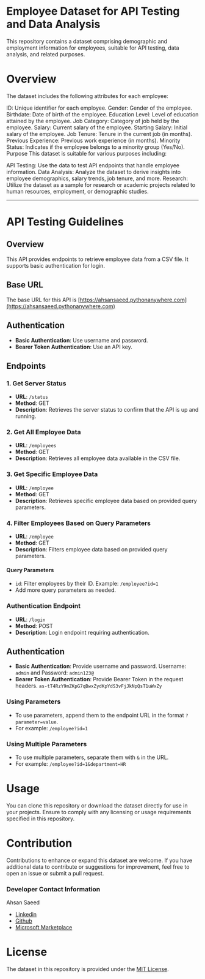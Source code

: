 # Employee Dataset for API Testing and Data Analysis
This repository contains a dataset comprising demographic and employment information for employees, suitable for API testing, data analysis, and related purposes.

# Overview
The dataset includes the following attributes for each employee:

ID: Unique identifier for each employee.
Gender: Gender of the employee.
Birthdate: Date of birth of the employee.
Education Level: Level of education attained by the employee.
Job Category: Category of job held by the employee.
Salary: Current salary of the employee.
Starting Salary: Initial salary of the employee.
Job Tenure: Tenure in the current job (in months).
Previous Experience: Previous work experience (in months).
Minority Status: Indicates if the employee belongs to a minority group (Yes/No).
Purpose
This dataset is suitable for various purposes including:

API Testing: Use the data to test API endpoints that handle employee information.
Data Analysis: Analyze the dataset to derive insights into employee demographics, salary trends, job tenure, and more.
Research: Utilize the dataset as a sample for research or academic projects related to human resources, employment, or demographic studies.



______________________________________________________________________________________________________________________________________________________________________________________






# API Testing Guidelines

## Overview
This API provides endpoints to retrieve employee data from a CSV file. It supports basic authentication for login.

## Base URL
The base URL for this API is [https://ahsansaeed.pythonanywhere.com](https://ahsansaeed.pythonanywhere.com)

## Authentication
- **Basic Authentication**: Use username and password.
- **Bearer Token Authentication**: Use an API key.

## Endpoints

### 1. Get Server Status

- **URL**: `/status`
- **Method**: GET
- **Description**: Retrieves the server status to confirm that the API is up and running.

### 2. Get All Employee Data

- **URL**: `/employees`
- **Method**: GET
- **Description**: Retrieves all employee data available in the CSV file.

### 3. Get Specific Employee Data

- **URL**: `/employee`
- **Method**: GET
- **Description**: Retrieves specific employee data based on provided query parameters.

### 4. Filter Employees Based on Query Parameters

- **URL**: `/employee`
- **Method**: GET
- **Description**: Filters employee data based on provided query parameters.

#### Query Parameters
- `id`: Filter employees by their ID. Example: `/employee?id=1`
- Add more query parameters as needed.

### Authentication Endpoint

- **URL**: `/login`
- **Method**: POST
- **Description**: Login endpoint requiring authentication.

## Authentication

- **Basic Authentication**: Provide username and password. Username: `admin` and Password: `admin123@`
- **Bearer Token Authentication**: Provide Bearer Token in the request headers. `as-tT4RzY9mZKpG7qBwxZydKpYdS3vFjJkNpQsT1uWxZy`

### Using Parameters
- To use parameters, append them to the endpoint URL in the format `?parameter=value`.
- For example: `/employee?id=1`

### Using Multiple Parameters
- To use multiple parameters, separate them with `&` in the URL.
- For example: `/employee?id=1&department=HR`

# Usage
You can clone this repository or download the dataset directly for use in your projects. Ensure to comply with any licensing or usage requirements specified in this repository.

# Contribution
Contributions to enhance or expand this dataset are welcome. If you have additional data to contribute or suggestions for improvement, feel free to open an issue or submit a pull request.

### Developer Contact Information
Ahsan Saeed
- [Linkedin](https://www.linkedin.com/in/ahsensaeed/)
- [Github](https://github.com/thehsansaeed)
- [Microsoft Marketplace](https://marketplace.visualstudio.com/publishers/ahsansaeed)

# License
The dataset in this repository is provided under the [MIT License](https://github.com/thehsansaeed/Sample-Employee-Data/blob/main/LICENSE).

